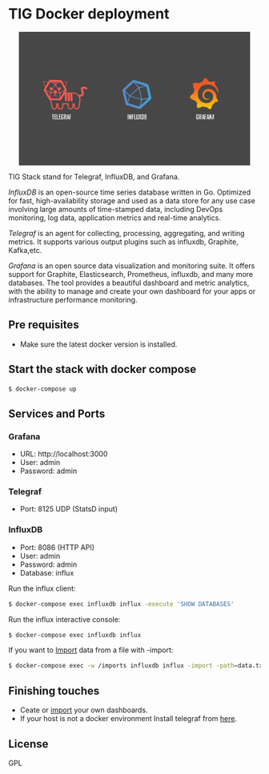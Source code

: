 # TIG Docker deployment

<p align="center">
    <img src="./example.png" alt="Image" style="display:block; margin:auto;">
</p>

TIG Stack stand for Telegraf, InfluxDB, and Grafana.

*InfluxDB* is an open-source time series database written in Go. Optimized for fast, high-availability storage and used as a data store for any use case involving large amounts of time-stamped data, including DevOps monitoring, log data, application metrics and real-time analytics.

*Telegraf* is an agent for collecting, processing, aggregating, and writing metrics. It supports various output plugins such as influxdb, Graphite, Kafka,etc.

*Grafana* is an open source data visualization and monitoring suite. It offers support for Graphite, Elasticsearch, Prometheus, influxdb, and many more databases. The tool provides a beautiful dashboard and metric analytics, with the ability to manage and create your own dashboard for your apps or infrastructure performance monitoring.

## Pre requisites

* Make sure the latest docker version is installed.


## Start the stack with docker compose

```bash
$ docker-compose up
```

## Services and Ports

### Grafana
- URL: http://localhost:3000 
- User: admin 
- Password: admin 

### Telegraf
- Port: 8125 UDP (StatsD input)

### InfluxDB
- Port: 8086 (HTTP API)
- User: admin 
- Password: admin 
- Database: influx


Run the influx client:

```bash
$ docker-compose exec influxdb influx -execute 'SHOW DATABASES'
```

Run the influx interactive console:

```bash
$ docker-compose exec influxdb influx
```

If you want to [Import](https://docs.influxdata.com/influxdb/v1.8/tools/shell/#import-data-from-a-file-with-import) data from a file with -import:

```bash
$ docker-compose exec -w /imports influxdb influx -import -path=data.txt -precision=s
```

## Finishing touches
* Ceate or [import](https://grafana.com/grafana/dashboards/) your own dashboards.
* If your host is not a docker environment Install telegraf from [here](https://docs.influxdata.com/telegraf/v1.21/introduction/installation/).

## License
GPL
